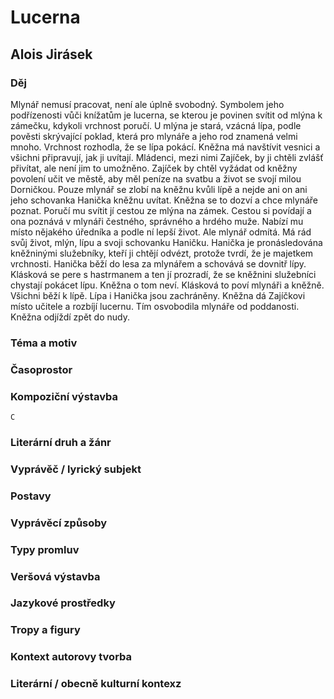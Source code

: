 # Lucerna
## Alois Jirásek

### Děj
   Mlynář nemusí pracovat, není ale úplně svobodný. Symbolem jeho podřízenosti vůči knížatům je lucerna, se kterou je povinen svítit od mlýna k zámečku, kdykoli vrchnost poručí. U mlýna je stará, vzácná lípa, podle pověsti skrývající poklad, která pro mlynáře a jeho rod znamená velmi mnoho. Vrchnost rozhodla, že se lípa pokácí. Kněžna má navštívit vesnici a všichni připravují, jak ji uvítají. Mládenci, mezi nimi Zajíček, by ji chtěli zvlášť přivítat, ale není jim to umožněno. Zajíček by chtěl vyžádat od kněžny povolení učit ve městě, aby měl peníze na svatbu a život se svojí milou Dorničkou. Pouze mlynář se zlobí na kněžnu kvůli lípě a nejde ani on ani jeho schovanka Hanička kněžnu uvítat. Kněžna se to dozví a chce mlynáře poznat. Poručí mu svítit jí cestou ze mlýna na zámek. Cestou si povídají a ona poznává v mlynáři čestného, správného a hrdého muže. Nabízí mu místo nějakého úředníka a podle ní lepší život. Ale mlynář odmítá. Má rád svůj život, mlýn, lípu a svoji schovanku Haničku. Hanička je pronásledována kněžninými služebníky, kteří ji chtějí odvézt, protože tvrdí, že je majetkem vrchnosti. Hanička běží do lesa za mlynářem a schovává se dovnitř lípy. Klásková se pere s hastrmanem a ten jí prozradí, že se kněžnini služebníci chystají pokácet lípu. Kněžna o tom neví. Klásková to poví mlynáři a kněžně. Všichni běží k lípě. Lípa i Hanička jsou zachráněny. Kněžna dá Zajíčkovi místo učitele a rozbíjí lucernu. Tím osvobodila mlynáře od poddanosti. Kněžna odjíždí zpět do nudy.

### Téma a motiv

### Časoprostor
    
### Kompoziční výstavba
    C
### Literární druh a žánr
 
### Vyprávěč / lyrický subjekt
   
### Postavy

### Vyprávěcí způsoby
     
### Typy promluv 
 
### Veršová výstavba
      
### Jazykové prostředky
        
### Tropy a figury
       
### Kontext autorovy tvorba

### Literární / obecně kulturní kontexz
      
